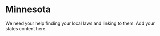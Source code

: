 # Minnesota

We need your help finding your local laws and linking to them. Add your states content here.